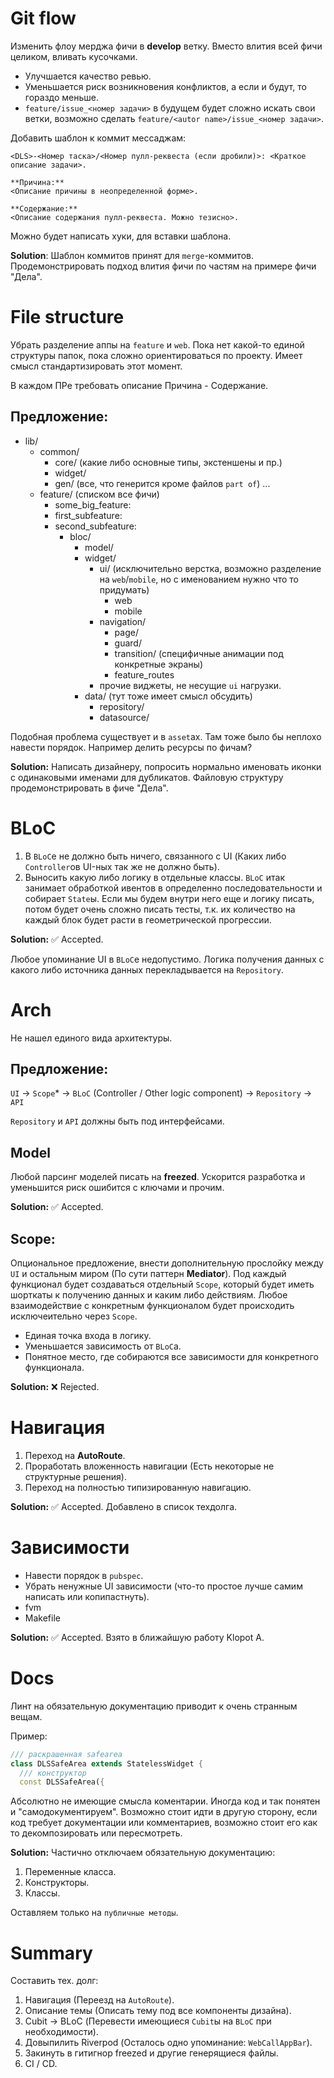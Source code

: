 # Git flow

Изменить флоу мерджа фичи в **develop** ветку.
Вместо влития всей фичи целиком, вливать кусочками.

- Улучшается качество ревью.
- Уменьшается риск возникновения конфликтов, а если и будут, то гораздо меньше.
- `feature/issue_<номер задачи>` в будущем будет сложно искать свои ветки, возможно сделать `feature/<autor name>/issue_<номер задачи>`.

Добавить шаблон к коммит мессаджам:
```
<DLS>-<Номер таска>/<Номер пулл-реквеста (если дробили)>: <Краткое описание задачи>.

**Причина:**
<Описание причины в неопределенной форме>.

**Содержание:**
<Описание содержания пулл-реквеста. Можно тезисно>.
```

Можно будет написать хуки, для вставки шаблона.

**Solution**: 
Шаблон коммитов принят для `merge`-коммитов.
Продемонстрировать подход влития фичи по частям на примере фичи "Дела".

# File structure

Убрать разделение аппы на `feature` и `web`.
Пока нет какой-то единой структуры папок, пока сложно ориентироваться по проекту. Имеет смысл стандартизировать этот момент.

В каждом ПРе требовать описание Причина - Содержание.

## Предложение:

- lib/
    - common/
        - core/ (какие либо основные типы, экстеншены и пр.)
        - widget/
        - gen/ (все, что генерится кроме файлов `part of`)
        ...
    - feature/ (списком все фичи)
        - some_big_feature:
		- first_subfeature:
		- second_subfeature:
			- bloc/
		        - model/
		        - widget/
		            - ui/ (исключительно верстка, возможно разделение на `web`/`mobile`, но с именованием нужно что то придумать)
		                - web
		                - mobile
		            - navigation/
		                - page/
		                - guard/
		                - transition/ (специфичные анимации под конкретные экраны)
		                - feature_routes
		            - прочие виджеты, не несущие `ui` нагрузки.
		        - data/ (тут тоже имеет смысл обсудить)
		            - repository/
		            <!-- - dto/ (если делаем) -->
		            - datasource/

Подобная проблема существует и в `asset`ах. Там тоже было бы неплохо навести порядок. Например делить ресурсы по фичам?

**Solution:**
Написать дизайнеру, попросить нормально именовать иконки с одинаковыми именами для дубликатов.
Файловую структуру продемонстрировать в фиче "Дела".

# BLoC

1. В `BLoC`е не должно быть ничего, связанного с UI (Каких либо `Controller`ов UI-ных так же не должно быть).
2. Выносить какую либо логику в отдельные классы.
    `BLoC` итак занимает обработкой ивентов в определенно последовательности и собирает `State`ы. Если мы будем внутри него еще и логику писать, потом будет очень сложно писать тесты, т.к. их количество на каждый блок будет расти в геометрической прогрессии.

**Solution:**
✅ Accepted.

Любое упоминание UI в `BLoC`е недопустимо.
Логика получения данных с какого либо источника данных перекладывается на `Repository`.


# Arch

Не нашел единого вида архитектуры.

## Предложение:

`UI` -> `Scope`* -> `BLoC` (Controller / Other logic component) -> `Repository` -> `API`

`Repository` и `API` должны быть под интерфейсами.

## Model

Любой парсинг моделей писать на **freezed**. Ускорится разработка и уменьшится риск ошибится с ключами и прочим.

**Solution:**
✅ Accepted.

## Scope:

Опциональное предложение, внести дополнительную прослойку между `UI` и остальным миром (По сути паттерн **Mediator**).
Под каждый функционал будет создаваться отдельный `Scope`, который будет иметь шорткаты к получению данных и каким либо действиям.
Любое взаимодействие с конкретным функционалом будет происходить исключеительно через `Scope`.
- Единая точка входа в логику.
- Уменьшается зависимость от `BLoC`а.
- Понятное место, где собираются все зависимости для конкретного функционала.

**Solution:**
❌ Rejected.

# Навигация

1. Переход на **AutoRoute**.
2. Проработать вложенность навигации (Есть некоторые не структурные решения).
3. Переход на полностью типизированную навигацию.

**Solution:**
✅ Accepted.
Добавлено в список техдолга.

# Зависимости

- Навести порядок в `pubspec`.
- Убрать ненужные UI зависимости (что-то простое лучше самим написать или копипастнуть).
- fvm
- Makefile

**Solution:**
✅ Accepted.
Взято в ближайшую работу Klopot A.

# Docs

Линт на обязательную документацию приводит к очень странным вещам.

Пример:
```dart
/// раскрашенная safearea
class DLSSafeArea extends StatelessWidget {
  /// конструктор
  const DLSSafeArea({
```

Абсолютно не имеющие смысла коментарии. Иногда код и так понятен и "самодокументируем".
Возможно стоит идти в другую сторону, если код требует документации или комментариев, возможно стоит его как то декомпозировать или пересмотреть.

**Solution:**
Частично отключаем обязательную документацию:
1. Переменные класса.
2. Конструкторы.
3. Классы.

Оставляем только на `публичные методы`.


# Summary

Составить тех. долг:
1. Навигация (Переезд на `AutoRoute`).
2. Описание темы (Описать тему под все компоненты дизайна).
3. Cubit -> BLoC (Перевести имеющиеся `Cubit`ы на `BLoC` при необходимости).
4. Довыпилить Riverpod (Осталось одно упоминание: `WebCallAppBar`).
5. Закинуть в гитигнор freezed и другие генерящиеся файлы.
6. CI / CD.
